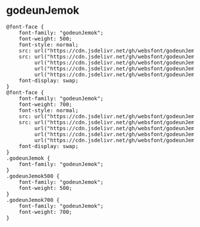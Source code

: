 # godeunJemok

<pre>
@font-face {
    font-family: "godeunJemok";
    font-weight: 500;
    font-style: normal;
    src: url("https://cdn.jsdelivr.net/gh/websfont/godeunJemok/godeunJemok-Medium.eot");
    src: url("https://cdn.jsdelivr.net/gh/websfont/godeunJemok/godeunJemok-Medium.eot?#iefix") format("embedded-opentype"),
         url("https://cdn.jsdelivr.net/gh/websfont/godeunJemok/godeunJemok-Medium.woff2") format("woff2"),
         url("https://cdn.jsdelivr.net/gh/websfont/godeunJemok/godeunJemok-Medium.woff") format("woff"),
         url("https://cdn.jsdelivr.net/gh/websfont/godeunJemok/godeunJemok-Medium.ttf") format("truetype");
    font-display: swap;
} 
@font-face {
    font-family: "godeunJemok";
    font-weight: 700;
    font-style: normal;
    src: url("https://cdn.jsdelivr.net/gh/websfont/godeunJemok/godeunJemok-Bold.eot");
    src: url("https://cdn.jsdelivr.net/gh/websfont/godeunJemok/godeunJemok-Bold.eot?#iefix") format("embedded-opentype"),
         url("https://cdn.jsdelivr.net/gh/websfont/godeunJemok/godeunJemok-Bold.woff2") format("woff2"),
         url("https://cdn.jsdelivr.net/gh/websfont/godeunJemok/godeunJemok-Bold.woff") format("woff"),
         url("https://cdn.jsdelivr.net/gh/websfont/godeunJemok/godeunJemok-Bold.ttf") format("truetype");
    font-display: swap;
} 
.godeunJemok {
    font-family: "godeunJemok";
}
.godeunJemok500 {
    font-family: "godeunJemok";
    font-weight: 500;
}
.godeunJemok700 {
    font-family: "godeunJemok";
    font-weight: 700;
}
</pre>
